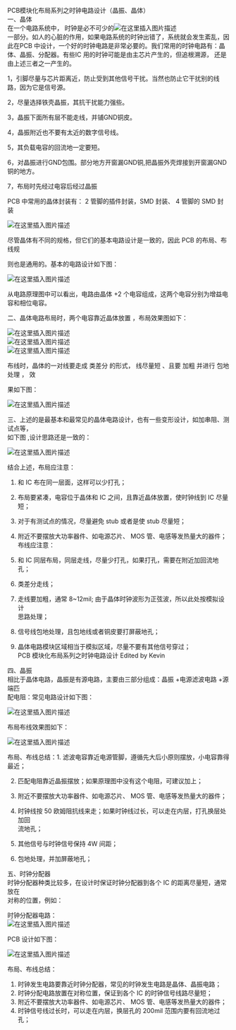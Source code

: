 PCB模块化布局系列之时钟电路设计（晶振、晶体）  
一、晶体  
在一个电路系统中， 时钟是必不可少的![在这里插入图片描述](https://i-blog.csdnimg.cn/blog_migrate/73634cff7bf7e611df9e4e1b962f4709.png)  
一部分。如人的心脏的作用，如果电路系统的时钟出错了，系统就会发生紊乱，因此在PCB 中设计，一个好的时钟电路是非常必要的。我们常用的时钟电路有：晶体、晶振、分配器。有些IC 用的时钟可能是由主芯片产生的，但追根溯源， 还是由上述三者之一产生的。

1，引脚尽量与芯片距离近，防止受到其他信号干扰。当然也防止它干扰别的线路，因为它是信号源。

2，尽量选择铁壳晶振，其抗干扰能力强些。

3，晶振下面所有层不能走线，并铺GND铜皮。

4，晶振附近也不要有太近的数字信号线。

5，其负载电容的回流地一定要短。

6，对晶振进行GND包围。部分地方开窗漏GND铜,把晶振外壳焊接到开窗漏GND铜的地方。

7，布局时先经过电容后经过晶振

PCB 中常用的晶体封装有： 2 管脚的插件封装，SMD 封装、 4 管脚的 SMD 封装

![在这里插入图片描述](https://i-blog.csdnimg.cn/blog_migrate/4135cb9ba813118a461fea91d16caa52.png#pic_center)

尽管晶体有不同的规格，但它们的基本电路设计是一致的，因此 PCB 的布局、布线规

则也是通用的。基本的电路设计如下图：

![在这里插入图片描述](https://i-blog.csdnimg.cn/blog_migrate/6f989f03323dcce24569e6927390525c.png#pic_center)

从电路原理图中可以看出，电路由晶体 +2 个电容组成，这两个电容分别为增益电容和相位电容。

二、晶体电路布局时，两个电容靠近晶体放置 ，布局效果图如下：

![在这里插入图片描述](https://i-blog.csdnimg.cn/blog_migrate/a1584ac920518f0dd5a2194bd3199ca7.png#pic_center)  
![在这里插入图片描述](https://i-blog.csdnimg.cn/blog_migrate/725849a0e5afd0b0ae79cb6e87b4441c.png#pic_center)  
![在这里插入图片描述](https://i-blog.csdnimg.cn/blog_migrate/a4292d141acd94f1112eff9cef32bd79.png)

布线时，晶体的一对线要走成 类差分 的形式， 线尽量短 、且要 加粗 并进行 包地处理 ， 效

果如下图：

![在这里插入图片描述](https://i-blog.csdnimg.cn/blog_migrate/ed62aca4939d41de585125f78d693e34.png)

三、上述的是最基本和最常见的晶体电路设计，也有一些变形设计，如加串阻、测试点等，  
如下图 ,设计思路还是一致的：

![在这里插入图片描述](https://i-blog.csdnimg.cn/blog_migrate/d95f6c70d69c3448a495233ccf9eb62b.png)

结合上述，布局应注意：

1. 和 IC 布在同一层面，这样可以少打孔；
    
2. 布局要紧凑，电容位于晶体和 IC 之间，且靠近晶体放置，使时钟线到 IC 尽量  
    短；
    
3. 对于有测试点的情况，尽量避免 stub 或者是使 stub 尽量短；
    
4. 附近不要摆放大功率器件、如电源芯片、 MOS 管、电感等发热量大的器件；  
    布线应注意：
    
5. 和 IC 同层布局，同层走线，尽量少打孔，如果打孔，需要在附近加回流地孔；
    
6. 类差分走线；
    
7. 走线要加粗，通常 8~12mil; 由于晶体时钟波形为正弦波，所以此处按模拟设计  
    思路处理；
    
8. 信号线包地处理，且包地线或者铜皮要打屏蔽地孔；
    
9. 晶体电路模块区域相当于模拟区域，尽量不要有其他信号穿过；  
    PCB 模块化布局系列之时钟电路设计 Edited by Kevin
    

四、晶振  
相比于晶体电路，晶振是有源电路，主要由三部分组成：晶振 +电源滤波电路 +源端匹  
配电阻：常见电路设计如下图：

![在这里插入图片描述](https://i-blog.csdnimg.cn/blog_migrate/0322c9c6ee1cce8f6d00ba8939bf6d57.png)

布局布线效果图如下：

![在这里插入图片描述](https://i-blog.csdnimg.cn/blog_migrate/502a5ad8d86f4dbded211989ffdcf33f.png)

布局、布线总结：1. 滤波电容靠近电源管脚，遵循先大后小原则摆放，小电容靠得最近；

2. 匹配电阻靠近晶振摆放；如果原理图中没有这个电阻，可建议加上；
    
3. 附近不要摆放大功率器件、如电源芯片、 MOS 管、电感等发热量大的器件；
    
4. 时钟线按 50 欧姆阻抗线来走；如果时钟线过长，可以走在内层，打孔换层处加回  
    流地孔；
    
5. 其他信号与时钟信号保持 4W 间距；
    
6. 包地处理，并加屏蔽地孔；
    

五、时钟分配器  
时钟分配器种类比较多，在设计时保证时钟分配器到各个 IC 的距离尽量短，通常放在  
对称的位置，例如：

时钟分配器电路：  
![在这里插入图片描述](https://i-blog.csdnimg.cn/blog_migrate/b8d4c26ac1d1228e8b8a988dfb22e427.png)

PCB 设计如下图：

![在这里插入图片描述](https://i-blog.csdnimg.cn/blog_migrate/2055c1a2f6d2e07438570c85040c1068.png)

布局、布线总结：

1. 时钟发生电路要靠近时钟分配器，常见的时钟发生电路是晶体、晶振电路；
2. 时钟分配电路放置在对称位置，保证到各个 IC 的时钟信号线路尽量短；
3. 附近不要摆放大功率器件、如电源芯片、 MOS 管、电感等发热量大的器件；
4. 时钟信号线过长时，可以走在内层，换层孔的 200mil 范围内要有回流地过孔；